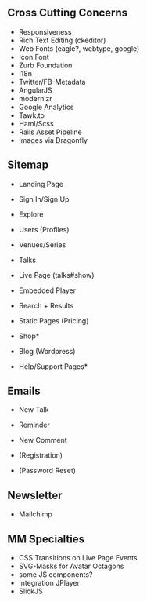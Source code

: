Cross Cutting Concerns
----------------------

* Responsiveness
* Rich Text Editing (ckeditor)
* Web Fonts (eagle?, webtype, google)
* Icon Font
* Zurb Foundation
* I18n
* Twitter/FB-Metadata
* AngularJS
* modernizr
* Google Analytics
* Tawk.to
* Haml/Scss
* Rails Asset Pipeline
* Images via Dragonfly


Sitemap
-------

* Landing Page
* Sign In/Sign Up
* Explore
* Users (Profiles)
* Venues/Series
* Talks
* Live Page (talks#show)
* Embedded Player
* Search + Results
* Static Pages (Pricing)
* Shop*

* Blog (Wordpress)
* Help/Support Pages*


Emails
------

* New Talk
* Reminder
* New Comment

* (Registration)
* (Password Reset)


Newsletter
----------

* Mailchimp


MM Specialties
--------------

* CSS Transitions on Live Page Events
* SVG-Masks for Avatar Octagons
* some JS components?
* Integration JPlayer
* SlickJS
